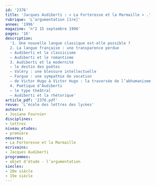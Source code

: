 ```yaml
---
id: '2376'
title: 'Jacques Audiberti : « La Forteresse et la Marmaille » .'
rubrique: 'L’argumentation [1re]'
annee: '1996'
magazine: 'n°2 15 septembre 1996'
pages: '16'
description: 
  '1. Une nouvelle langue classique est-elle possible ?
  2. La langue française : une transparence perdue
  – Audiberti et le classicisme
  – Audiberti et le romantisme
  3. Audiberti et la modernité
  – le destin des poètes
  – Valéry : une blessure intellectuelle
  – Fargue : une sympathie de vocation
  – de Victor Hugo à Victor Hugo : la traversée de l’abhumanisme
  4. Poétique d’Audiberti
  – le type théâtral
  – Audiberti et la rhétorique'
article_pdf: '2376.pdf'
revue: 'L’école des lettres des lycées'
auteurs:
- Josiane Fournier
disciplines:
- lettres
niveau_etudes:
- première
oeuvres:
- La Forteresse et la Marmaille
ecrivains:
- Jacques Audiberti
programmes:
- objet d’étude - l’argumentation
siecles:
- 20e siècle
- 19e siècle
---
```

